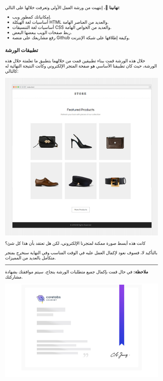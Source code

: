 **تهانينا** :confetti_ball:، إنتهيت من ورشة العمل الأولى وتعرفت خلالها على التالي:

- إمكانياتك كمطور ويب.
- أساسيات لغة الهيكلة HTML والعديد من العناصر الهامة.
- أساسيات لغة التنسيقات CSS والعديد من الخواص الهامة.
- ربط  صفحات الويب ببعضها البعض.
- رفع مشاريعك على منصة Github وكيفة إطلاقها على شبكة الإنترنت.

### تطبيقات الورشة
خلال هذه الورشة قمت ببناء تطبيقين قمت من خلالهما بتطبيق ما تعلمتة خلال هذه الورشة، حيث كان تطبيقنا الأساسي هو صفحة المتجر الإلكتروني وكانت النتيجة النهائية له كالتالي:

![image|486x500](./assets/img.jpg) 

كانت هذه أبسط صورة ممكنة لمتجرنا الإلكتروني، لكن هل تعتقد بأن هذا كل شئ؟

بالتأكيد لا، فسوف نعود لإكمال العمل عليه في الوقت المناسب وفي النهاية سنخرج بمتجر متكامل بالعديد من المميزات.

---

**ملاحظة:** في حال قمت بإكمال جميع متطلبات الورشة بنجاح، سيتم موافقتك بشهادة مشاركتك.

![image|486x500](./assets/certificate.jpg) 